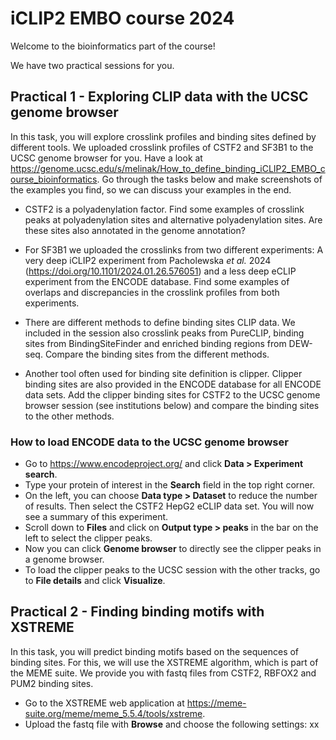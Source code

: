 # iCLIP2 EMBO course 2024

Welcome to the bioinformatics part of the course! 

We have two practical sessions for you.

## Practical 1 - Exploring CLIP data with the UCSC genome browser

In this task, you will explore crosslink profiles and binding sites defined by different tools. We uploaded crosslink profiles of CSTF2 and SF3B1 to the UCSC genome browser for you. Have a look at https://genome.ucsc.edu/s/melinak/How_to_define_binding_iCLIP2_EMBO_course_bioinformatics. Go through the tasks below and make screenshots of the examples you find, so we can discuss your examples in the end.

- CSTF2 is a polyadenylation factor. Find some examples of crosslink peaks at polyadenylation sites and alternative polyadenylation sites. Are these sites also annotated in the genome annotation?

- For SF3B1 we uploaded the crosslinks from two different experiments: A very deep iCLIP2 experiment from Pacholewska *et al.* 2024 (https://doi.org/10.1101/2024.01.26.576051) and a less deep eCLIP experiment from the ENCODE database. Find some examples of overlaps and discrepancies in the crosslink profiles from both experiments.

- There are different methods to define binding sites CLIP data. We included in the session also crosslink peaks from PureCLIP, binding sites from BindingSiteFinder and enriched binding regions from DEW-seq. Compare the binding sites from the different methods.
  
- Another tool often used for binding site definition is clipper. Clipper binding sites are also provided in the ENCODE database for all ENCODE data sets. Add the clipper binding sites for CSTF2 to the UCSC genome browser session (see institutions below) and compare the binding sites to the other methods.

### How to load ENCODE data to the UCSC genome browser

- Go to https://www.encodeproject.org/ and click **Data > Experiment search**.
- Type your protein of interest in the **Search** field in the top right corner.
- On the left, you can choose **Data type > Dataset** to reduce the number of results. Then select the CSTF2 HepG2 eCLIP data set. You will now see a summary of this experiment.
- Scroll down to **Files** and click on **Output type > peaks** in the bar on the left to select the clipper peaks.
- Now you can click **Genome browser** to directly see the clipper peaks in a genome browser.
- To load the clipper peaks to the UCSC session with the other tracks, go to **File details** and click **Visualize**.



## Practical 2 - Finding binding motifs with XSTREME

In this task, you will predict binding motifs based on the sequences of binding sites. For this, we will use the XSTREME algorithm, which is part of the MEME suite. We provide you with fastq files from CSTF2, RBFOX2 and PUM2 binding sites.

- Go to the XSTREME web application at https://meme-suite.org/meme/meme_5.5.4/tools/xstreme.
- Upload the fastq file with **Browse** and choose the following settings:
  xx
  



